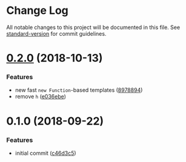# Change Log

All notable changes to this project will be documented in this file. See [standard-version](https://github.com/conventional-changelog/standard-version) for commit guidelines.

<a name="0.2.0"></a>
# [0.2.0](https://github.com/reinventing-wheels/wheels/compare/v0.1.0...v0.2.0) (2018-10-13)


### Features

* new fast `new Function`-based templates ([8978894](https://github.com/reinventing-wheels/wheels/commit/8978894))
* remove `h` ([e036ebe](https://github.com/reinventing-wheels/wheels/commit/e036ebe))



<a name="0.1.0"></a>
# 0.1.0 (2018-09-22)


### Features

* initial commit ([c46d3c5](https://github.com/reinventing-wheels/wheels/commit/c46d3c5))
